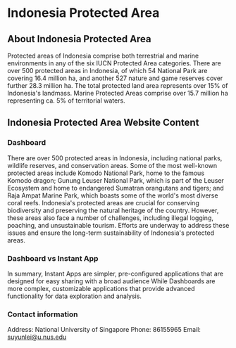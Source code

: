 # Indonesia Protected Area

## About Indonesia Protected Area

Protected areas of Indonesia comprise both terrestrial and marine environments in any of the six IUCN Protected Area categories. There are over 500 protected areas in Indonesia, of which 54 National Park are covering 16.4 million ha, and another 527 nature and game reserves cover further 28.3 million ha. The total protected land area represents over 15% of Indonesia's landmass. Marine Protected Areas comprise over 15.7 million ha representing ca. 5% of territorial waters.

## Indonesia Protected Area Website Content

### Dashboard

There are over 500 protected areas in Indonesia, including national parks, wildlife reserves, and conservation areas. Some of the most well-known protected areas include Komodo National Park, home to the famous Komodo dragon; Gunung Leuser National Park, which is part of the Leuser Ecosystem and home to endangered Sumatran orangutans and tigers; and Raja Ampat Marine Park, which boasts some of the world's most diverse coral reefs. Indonesia's protected areas are crucial for conserving biodiversity and preserving the natural heritage of the country. However, these areas also face a number of challenges, including illegal logging, poaching, and unsustainable tourism. Efforts are underway to address these issues and ensure the long-term sustainability of Indonesia's protected areas.

### Dashboard vs Instant App

In summary, Instant Apps are simpler, pre-configured applications that are designed for easy sharing with a broad audience
While Dashboards are more complex, customizable applications that provide advanced functionality for data exploration and analysis.

### Contact information

Address: National University of Singapore
Phone: 86155965
Email: suyunlei@u.nus.edu
